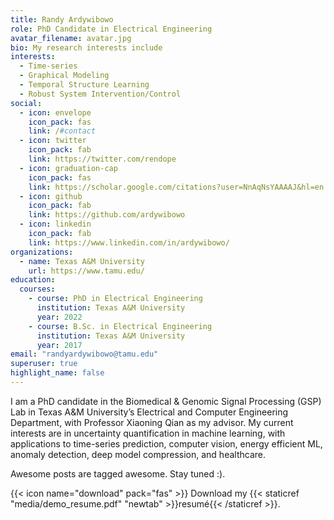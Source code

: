 ```yaml
---
title: Randy Ardywibowo
role: PhD Candidate in Electrical Engineering
avatar_filename: avatar.jpg
bio: My research interests include
interests:
  - Time-series
  - Graphical Modeling
  - Temporal Structure Learning
  - Robust System Intervention/Control
social:
  - icon: envelope
    icon_pack: fas
    link: /#contact
  - icon: twitter
    icon_pack: fab
    link: https://twitter.com/rendope
  - icon: graduation-cap
    icon_pack: fas
    link: https://scholar.google.com/citations?user=NnAqNsYAAAAJ&hl=en
  - icon: github
    icon_pack: fab
    link: https://github.com/ardywibowo
  - icon: linkedin
    icon_pack: fab
    link: https://www.linkedin.com/in/ardywibowo/
organizations:
  - name: Texas A&M University
    url: https://www.tamu.edu/
education:
  courses:
    - course: PhD in Electrical Engineering
      institution: Texas A&M University
      year: 2022
    - course: B.Sc. in Electrical Engineering
      institution: Texas A&M University
      year: 2017
email: "randyardywibowo@tamu.edu"
superuser: true
highlight_name: false
---
```

I am a PhD candidate in the Biomedical & Genomic Signal Processing (GSP) Lab in Texas A&M University’s Electrical and Computer Engineering Department, with Professor Xiaoning Qian as my advisor. My current interests are in uncertainty quantification in machine learning, with applications to time-series prediction, computer vision, energy efficient ML, anomaly detection, deep model compression, and healthcare.

Awesome posts are tagged awesome. Stay tuned :).

{{< icon name="download" pack="fas" >}} Download my {{< staticref "media/demo_resume.pdf" "newtab" >}}resumé{{< /staticref >}}.
